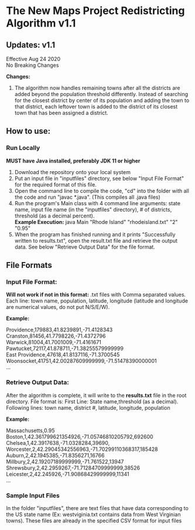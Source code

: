 # The New Maps Project Redistricting Algorithm v1.1

## Updates: v1.1 
Effective Aug 24 2020  
No Breaking Changes  
  
**Changes:**
1. The algorithm now handles remaining towns after all the districts are added beyond the population threshold differently. Instead of searching for the closest district by center of its population and adding the town to that district, each leftover town is added to the district of its closest town that has been assigned a district.

## How to use:

### Run Locally 

**MUST have Java installed, preferably JDK 11 or higher**

1. Download the repository onto your local system
2. Put an input file in "inputfiles" directory, see below "Input File Format" for the required format of this file.    
3. Open the command line to compile the code, "cd" into the folder with all the code and run "javac \*.java". (This compiles all .java files)   
4. Run the program's Main class with 4 command line arguments: state name, input file name (in the "inputfiles" directory), # of districts, threshold (as a decimal percent).   
**Example Execution:** java Main "Rhode Island" "rhodeisland.txt" "2" "0.95"
5. When the program has finished running and it prints "Successfully written to results.txt", open the result.txt file and retrieve the output data. See below "Retrieve Output Data" for the file format. 


## File Formats

### Input File Format: 
**Will not work if not in this format:** .txt files with Comma separated values. Each line: town name, population, latitude, longitude (latitude and longitude are numerical values, do not put N/S/E/W).


**Example:**  
  
Providence,179883,41.8239891,-71.4128343  
Cranston,81456,41.7798226,-71.4372796  
Warwick,81004,41.7001009,-71.4161671  
Pawtucket,72117,41.878711,-71.38255579999999  
East Providence,47618,41.8137116,-71.3700545  
Woonsocket,41751,42.00287609999999,-71.51478390000001  
...   


### Retrieve Output Data: 
After the algorithm is complete, it will write to the **results.txt** file in the root directory. File format is: First Line: State name,threshold (as a decimal). Following lines: town name, district #, latitude, longitude, population

**Example:**  
    
Massachusetts,0.95  
Boston,1,42.361799621354926,-71.05746810205792,692600  
Chelsea,1,42.3917638,-71.0328284,39690,   
Worcester,2,42.29045342556963,-71.70299110368317,185428  
Auburn,2,42.1945385,-71.8356271,16766  
Millbury,2,42.19207189999999,-71.761522,13947  
Shrewsbury,2,42.2959267,-71.71284709999999,38526  
Leicester,2,42.245926,-71.90868429999999,11341  
...  

### Sample Input Files
In the folder "inputfiles", there are text files that have data corresponding to the US state name (Ex: westviginia.txt contains data from West Virginian towns). These files are already in the specified CSV format for input files
